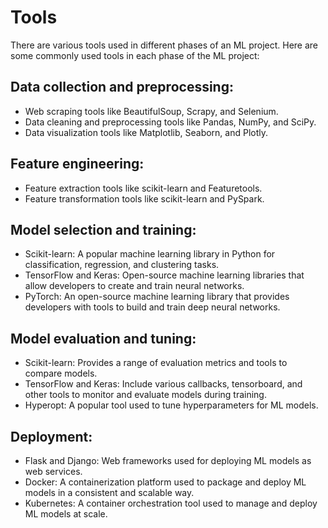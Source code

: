 # Tools
There are various tools used in different phases of an ML project. Here are some commonly used tools in each phase of the ML project:

## Data collection and preprocessing:
- Web scraping tools like BeautifulSoup, Scrapy, and Selenium.
- Data cleaning and preprocessing tools like Pandas, NumPy, and SciPy.
- Data visualization tools like Matplotlib, Seaborn, and Plotly.

## Feature engineering:
 - Feature extraction tools like scikit-learn and Featuretools.
- Feature transformation tools like scikit-learn and PySpark.

## Model selection and training:
 - Scikit-learn: A popular machine learning library in Python for classification, regression, and clustering tasks.
- TensorFlow and Keras: Open-source machine learning libraries that allow developers to create and train neural networks.
 - PyTorch: An open-source machine learning library that provides developers with tools to build and train deep neural networks.

## Model evaluation and tuning:
- Scikit-learn: Provides a range of evaluation metrics and tools to compare models.
- TensorFlow and Keras: Include various callbacks, tensorboard, and other tools to monitor and evaluate models during training.
- Hyperopt: A popular tool used to tune hyperparameters for ML models.

## Deployment:
- Flask and Django: Web frameworks used for deploying ML models as web services.
- Docker: A containerization platform used to package and deploy ML models in a consistent and scalable way.
- Kubernetes: A container orchestration tool used to manage and deploy ML models at scale.